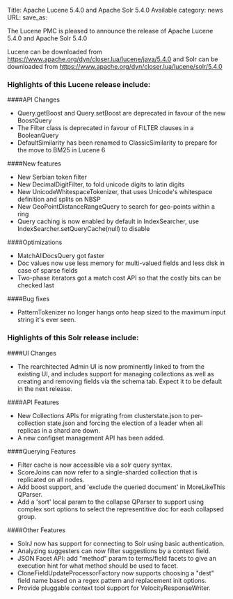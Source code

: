 Title: Apache Lucene 5.4.0 and Apache Solr 5.4.0 Available
category: news
URL: 
save_as: 

The Lucene PMC is pleased to announce the release of Apache Lucene 5.4.0 and Apache Solr 5.4.0

Lucene can be downloaded from <https://www.apache.org/dyn/closer.lua/lucene/java/5.4.0>
and Solr can be downloaded from <https://www.apache.org/dyn/closer.lua/lucene/solr/5.4.0>

### Highlights of this Lucene release include:
####API Changes
* Query.getBoost and Query.setBoost are deprecated in favour of the new BoostQuery
* The Filter class is deprecated in favour of FILTER clauses in a BooleanQuery
* DefaultSimilarity has been renamed to ClassicSimilarity to prepare for the move to BM25 in Lucene 6

####New features
* New Serbian token filter
* New DecimalDigitFilter, to fold unicode digits to latin digits
* New UnicodeWhitespaceTokenizer, that uses Unicode's whitespace definition and splits on NBSP
* New GeoPointDistanceRangeQuery to search for geo-points within a ring
* Query caching is now enabled by default in IndexSearcher, use IndexSearcher.setQueryCache(null) to disable

####Optimizations
* MatchAllDocsQuery got faster
* Doc values now use less memory for multi-valued fields and less disk in case of sparse fields
* Two-phase iterators got a match cost API so that the costly bits can be checked last

####Bug fixes
* PatternTokenizer no longer hangs onto heap sized to the maximum input string it's ever seen.

### Highlights of this Solr release include:
####UI Changes
* The rearchitected Admin UI is now prominently linked to from the existing UI, and includes support for managing collections as well as creating and removing fields via the schema tab. Expect it to be default in the next release.

####API Features
* New Collections APIs for migrating from clusterstate.json to per-collection state.json and forcing the election of a leader when all replicas in a shard are down.
* A new configset management API has been added.

####Querying Features
* Filter cache is now accessible via a solr query syntax.
* ScoreJoins can now refer to a single-sharded collection that is replicated on all nodes.
* Add boost support, and 'exclude the queried document' in MoreLikeThis QParser.
* Add a 'sort' local param to the collapse QParser to support using complex sort options to select the representitive doc for each collapsed group.

####Other Features
* SolrJ now has support for connecting to Solr using basic authentication.
* Analyzing suggesters can now filter suggestions by a context field.
* JSON Facet API: add "method" param to terms/field facets to give an execution hint for what method should be used to facet.
* CloneFieldUpdateProcessorFactory now supports choosing a "dest" field name based on a regex pattern and replacement init options.
* Provide pluggable context tool support for VelocityResponseWriter.

